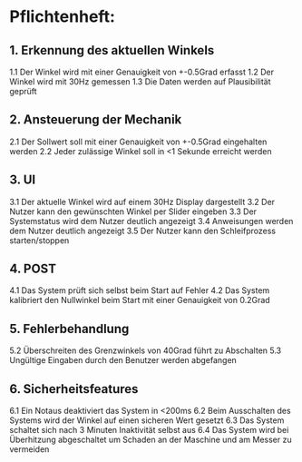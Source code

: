 # Pflichtenheft:
## 1. Erkennung des aktuellen Winkels
 1.1 Der Winkel wird mit einer Genauigkeit von +-0.5Grad erfasst
 1.2 Der Winkel wird mit 30Hz gemessen
 1.3 Die Daten werden auf Plausibilität geprüft
## 2. Ansteuerung der Mechanik
 2.1 Der Sollwert soll mit einer Genauigkeit von +-0.5Grad   eingehalten werden
 2.2 Jeder zulässige Winkel soll in <1 Sekunde erreicht werden
## 3. UI
 3.1 Der aktuelle Winkel wird auf einem 30Hz Display dargestellt
 3.2 Der Nutzer kann den gewünschten Winkel per Slider eingeben
 3.3 Der Systemstatus wird dem Nutzer deutlich angezeigt
 3.4 Anweisungen werden dem Nutzer deutlich angezeigt
 3.5 Der Nutzer kann den Schleifprozess starten/stoppen
## 4. POST
 4.1 Das System prüft sich selbst beim Start auf Fehler
 4.2 Das System kalibriert den Nullwinkel beim Start mit einer   Genauigkeit von 0.2Grad
## 5. Fehlerbehandlung
 5.2 Überschreiten des Grenzwinkels von 40Grad führt zu Abschalten
 5.3 Ungültige Eingaben durch den Benutzer werden abgefangen
## 6. Sicherheitsfeatures
 6.1 Ein Notaus deaktiviert das System in <200ms
 6.2 Beim Ausschalten des Systems wird der Winkel auf einen   sicheren Wert gesetzt
 6.3 Das System schaltet sich nach 3 Minuten Inaktivität selbst aus
 6.4 Das System wird bei Überhitzung abgeschaltet um Schaden an   der Maschine und am Messer zu vermeiden
